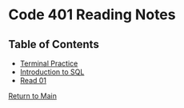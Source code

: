 # Code 401 Reading Notes

## Table of Contents

- [Terminal Practice](https://rogermreyes.github.io/Reading-Notes/terminal-practice)
- [Introduction to SQL](https://rogermreyes.github.io/Reading-Notes/introduction-to-SQL)
- [Read 01](https://rogermreyes.github.io/Reading-Notes/401-read01)

[Return to Main](https://rogermreyes.github.io/Reading-Notes)

